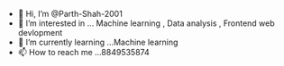 - 👋 Hi, I’m @Parth-Shah-2001
- 👀 I’m interested in ... Machine learning , Data analysis , Frontend web devlopment
- 🌱 I’m currently learning ...Machine learning 
- 📫 How to reach me ...8849535874

<!---
Parth-Shah-2001/Parth-Shah-2001 is a ✨ special ✨ repository because its `README.md` (this file) appears on your GitHub profile.
You can click the Preview link to take a look at your changes.
--->
